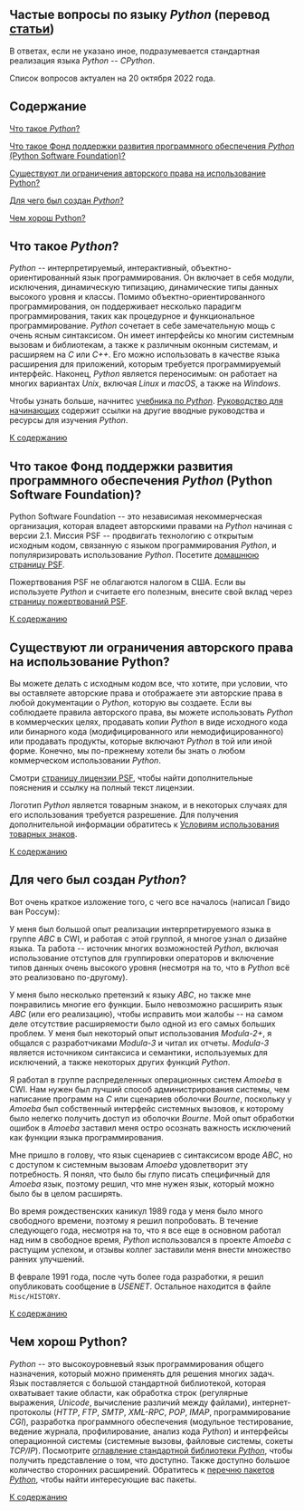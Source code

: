 ## Частые вопросы по языку *Python* (перевод [статьи](https://docs.python.org/3/faq/general.html))

В ответах, если не указано иное, подразумевается стандартная реализация языка *Python* -- *CPython*.

Список вопросов актуален на 20 октября 2022 года.

## Содержание

[Что такое *Python*?](#что-такое-python)

[Что такое Фонд поддержки развития программного обеспечения *Python* (Python Software Foundation)?](#что-такое-фонд-поддержки-развития-программного-обеспечения-python-python-software-foundation)

[Существуют ли ограничения авторского права на использование Python?](#существуют-ли-ограничения-авторского-права-на-использование-python)

[Для чего был создан *Python*?](#для-чего-был-создан-python)

[Чем хорош Python?](#чем-хорош-python)


## Что такое *Python*?

*Python* -- интерпретируемый, интерактивный, объектно-ориентированный язык 
программирования. Он включает в себя модули, исключения, динамическую 
типизацию, динамические типы данных высокого уровня и классы. Помимо 
объектно-ориентированного программирования, он поддерживает несколько парадигм 
программирования, таких как процедурное и функциональное программирование. 
*Python* сочетает в себе замечательную мощь с очень ясным синтаксисом. Он 
имеет интерфейсы ко многим системным вызовам и библиотекам, а также 
к различным оконным системам, и расширяем на *C* или *C++*. Его можно 
использовать в качестве языка расширения для приложений, которым требуется 
программируемый интерфейс. Наконец, *Python* является переносимым: он работает 
на многих вариантах *Unix*, включая *Linux* и *macOS*, а также на *Windows*.

Чтобы узнать больше, начнитес [учебника по *Python*](https://docs.python.org/3/tutorial/index.html#tutorial-index).
[Руководство для начинающих](https://wiki.python.org/moin/BeginnersGuide)
содержит ссылки на другие вводные руководства и ресурсы для изучения *Python*.

[К содержанию](#содержание)


## Что такое Фонд поддержки развития программного обеспечения *Python* (Python Software Foundation)?

Python Software Foundation -- это независимая некоммерческая организация, 
которая владеет авторскими правами на *Python* начиная с версии 2.1. Миссия 
PSF -- продвигать технологию с открытым исходным кодом, связанную с языком 
программирования *Python*, и популяризировать использование *Python*. 
Посетите [домашнюю страницу PSF](https://www.python.org/psf/). 

Пожертвования PSF не облагаются налогом в США. Если вы используете *Python* 
и считаете его полезным, внесите свой вклад через 
[страницу пожертвований PSF](https://www.python.org/psf/donations/).

[К содержанию](#содержание)


## Существуют ли ограничения авторского права на использование Python?

Вы можете делать с исходным кодом все, что хотите, при условии, что вы 
оставляете авторские права и отображаете эти авторские права в любой 
документации о *Python*, которую вы создаете. Если вы соблюдаете правила 
авторского права, вы можете использовать *Python* в коммерческих целях, 
продавать копии *Python* в виде исходного кода или бинарного кода 
(модифицированного или немодифицированного) или продавать продукты, которые 
включают *Python* в той или иной форме. Конечно, мы по-прежнему хотели бы 
знать о любом коммерческом использовании *Python*.

Смотри [страницу лицензии PSF](https://www.python.org/psf/license/), чтобы 
найти дополнительные пояснения и ссылку на полный текст лицензии. 

Логотип *Python* является товарным знаком, и в некоторых случаях для его 
использования требуется разрешение. Для получения дополнительной информации 
обратитесь к [Условиям использования товарных знаков](https://www.python.org/psf/trademarks/). 

[К содержанию](#содержание)


## Для чего был создан *Python*? 

Вот очень краткое изложение того, с чего все началось (написал Гвидо 
ван Россум): 

У меня был большой опыт реализации интерпретируемого языка в группе *ABC* 
в CWI, и работая с этой группой, я многое узнал о дизайне языка. Та работа -- 
источник многих возможностей *Python*, включая использование отступов 
для группировки операторов и включение типов данных очень высокого уровня 
(несмотря на то, что в *Python* всё это реализовано по-другому). 

У меня было несколько претензий к языку *ABC*, но также мне понравились многие 
его функции. Было невозможно расширить язык *ABC* (или его реализацию), чтобы 
исправить мои жалобы -- на самом деле отсутствие расширяемости было одной 
из его самых больших проблем. У меня был некоторый опыт использования 
*Modula-2+*, я общался с разработчиками *Modula-3* и читал их отчеты. 
*Modula-3* является источником синтаксиса и семантики, используемых 
для исключений, а также некоторых других функций *Python*. 

Я работал в группе распределенных операционных систем *Amoeba* в CWI. Нам 
нужен был лучший способ администрирования системы, чем написание программ 
на *C* или сценариев оболочки *Bourne*, поскольку у *Amoeba* был собственный 
интерфейс системных вызовов, к которому было нелегко получить доступ 
из оболочки *Bourne*. Мой опыт обработки ошибок в *Amoeba* заставил меня остро 
осознать важность исключений как функции языка программирования. 

Мне пришло в голову, что язык сценариев с синтаксисом вроде *ABC*, но 
с доступом к системным вызовам *Amoeba* удовлетворит эту потребность. Я понял, 
что было бы глупо писать специфичный для *Amoeba* язык, поэтому решил, что мне 
нужен язык, который можно было бы в целом расширять. 

Во время рождественских каникул 1989 года у меня было много свободного 
времени, поэтому я решил попробовать. В течение следующего года, несмотря 
на то, что я все еще в основном работал над ним в свободное время, *Python* 
использовался в проекте *Amoeba* с растущим успехом, и отзывы коллег заставили 
меня внести множество ранних улучшений. 

В феврале 1991 года, после чуть более года разработки, я решил опубликовать 
сообщение в *USENET*. Остальное находится в файле `Misc/HISTORY`. 

[К содержанию](#содержание)


## Чем хорош Python?

*Python* -- это высокоуровневый язык программирования общего назначения, 
который можно применять для решения многих задач. Язык поставляется с большой 
стандартной библиотекой, которая охватывает такие области, как обработка строк 
(регулярные выражения, *Unicode*, вычисление различий между файлами), 
интернет-протоколы (*HTTP*, *FTP*, *SMTP*, *XML-RPC*, *POP*, *IMAP*, 
программирование *CGI*), разработка программного обеспечения (модульное 
тестирование, ведение журнала, профилирование, анализ кода *Python*) 
и интерфейсы операционной системы (системные вызовы, файловые системы, сокеты 
*TCP/IP*). Посмотрите 
[оглавление стандартной библиотеки *Python*](https://docs.python.org/3/library/index.html#library-index), 
чтобы получить представление о том, что доступно. Также доступно большое 
количество сторонних расширений. Обратитесь 
к [перечню пакетов *Python*](https://pypi.org/), чтобы найти интересующие вас 
пакеты.

[К содержанию](#содержание)
